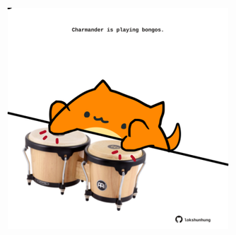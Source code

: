 <!-- built at 19/01/2021, 02:33:55 UTC -->
<p align="center">
  <img width="500" height="500" src="./ReadmeImage.svg">
</p>
